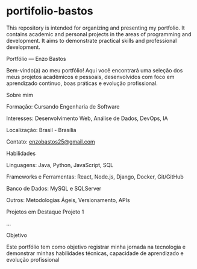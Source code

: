 # portifolio-bastos
This repository is intended for organizing and presenting my portfolio. It contains academic and personal projects in the areas of programming and development. It aims to demonstrate practical skills and professional development.

Portfólio — Enzo Bastos

Bem-vindo(a) ao meu portfólio! Aqui você encontrará uma seleção dos meus projetos acadêmicos e pessoais, desenvolvidos com foco em aprendizado contínuo, boas práticas e evolução profissional.

Sobre mim

Formação: Cursando Engenharia de Software

Interesses: Desenvolvimento Web, Análise de Dados, DevOps, IA

Localização: Brasil - Brasília

Contato: enzobastos25@gmail.com

Habilidades

Linguagens: Java, Python, JavaScript, SQL

Frameworks e Ferramentas: React, Node.js, Django, Docker, Git/GitHub

Banco de Dados: MySQL e SQLServer

Outros: Metodologias Ágeis, Versionamento, APIs

Projetos em Destaque
Projeto 1

...


Objetivo

Este portfólio tem como objetivo registrar minha jornada na tecnologia e demonstrar minhas habilidades técnicas, capacidade de aprendizado e evolução profissional
